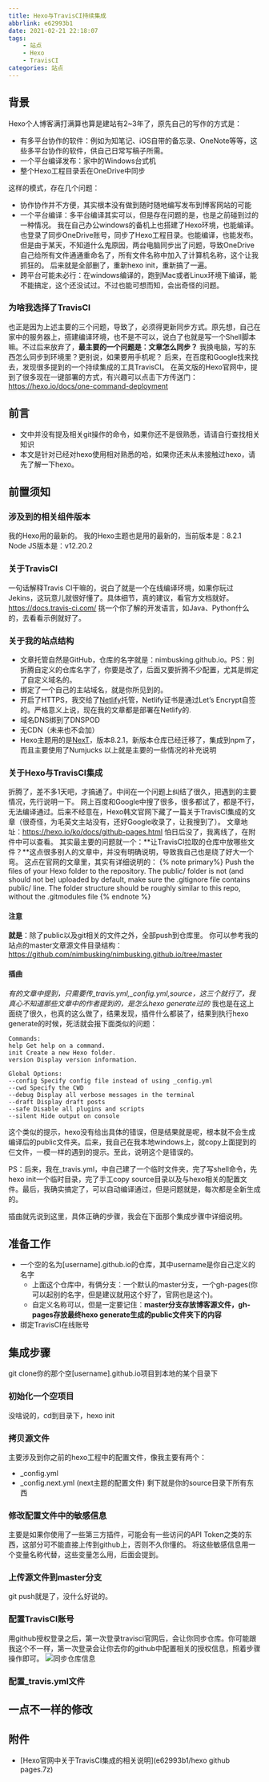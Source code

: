 ```yaml
---
title: Hexo与TravisCI持续集成
abbrlink: e62993b1
date: 2021-02-21 22:18:07
tags:
    - 站点
    - Hexo
    - TravisCI
categories: 站点
---
```


## 背景
Hexo个人博客满打满算也算是建站有2~3年了，原先自己的写作的方式是：
- 有多平台协作的软件：例如为知笔记、iOS自带的备忘录、OneNote等等，这些多平台协作的软件，供自己日常写稿子所需。
- 一个平台编译发布：家中的Windows台式机
- 整个Hexo工程目录丢在OneDrive中同步

这样的模式，存在几个问题：
<!-- more -->
- 协作协作并不方便，其实根本没有做到随时随地编写发布到博客网站的可能
- 一个平台编译：多平台编译其实可以，但是存在问题的是，也是之前碰到过的一种情况。
我在自己办公windows的备机上也搭建了Hexo环境，也能编译。也登录了同步OneDrive账号，同步了Hexo工程目录。也能编译，也能发布。但是由于某天，不知道什么鬼原因，两台电脑同步出了问题，导致OneDrive自己给所有文件通通重命名了，所有文件名称中加入了计算机名称，这个让我抓狂的。
后来就是全部删了，重新hexo init，重新搞了一遍。
- 跨平台可能未必行：在windows编译的，跑到Mac或者Linux环境下编译，能不能搞定，这个还没试过。不过也能可想而知，会出奇怪的问题。

### 为啥我选择了TravisCI
也正是因为上述主要的三个问题，导致了，必须得更新同步方式。原先想，自己在家中的服务器上，搭建编译环境，也不是不可以，说白了也就是写一个Shell脚本嘛。不过后来放弃了，**最主要的一个问题是：文章怎么同步？** 我换电脑，写的东西怎么同步到环境里？更别说，如果要用手机呢？
后来，在百度和Google找来找去，发现很多提到的一个持续集成的工具TravisCI。
在英文版的Hexo官网中，提到了很多现在一键部署的方式，有兴趣可以点击下方传送门：
https://hexo.io/docs/one-command-deployment

## 前言
- 文中并没有提及相关git操作的命令，如果你还不是很熟悉，请请自行查找相关知识
- 本文是针对已经对hexo使用相对熟悉的哈，如果你还未从未接触过hexo，请先了解一下hexo。

## 前置须知
### 涉及到的相关组件版本
我的Hexo用的最新的。
我的Hexo主题也是用的最新的，当前版本是：8.2.1
Node JS版本是：v12.20.2
### 关于TravisCI
一句话解释Travis CI干嘛的，说白了就是一个在线编译环境，如果你玩过Jekins，这玩意儿就很好懂了。具体细节，真的建议，看官方文档就好。
https://docs.travis-ci.com/
挑一个你了解的开发语言，如Java、Python什么的，去看看示例就好了。
### 关于我的站点结构
- 文章托管自然是GitHub，仓库的名字就是：nimbusking.github.io。PS：别折腾自定义的仓库名字了，你要是改了，后面又要折腾不少配置，尤其是绑定了自定义域名的。
- 绑定了一个自己的主站域名，就是你所见到的。
- 开启了HTTPS，我交给了[Netlify](https://www.netlify.com/)托管，Netlify证书是通过Let’s Encrypt自签的。严格意义上说，现在我的文章都是部署在Netlify的.
- 域名DNS绑到了DNSPOD
- 无CDN（未来也不会加）
- Hexo主题用的是[NexT](https://github.com/next-theme/hexo-theme-next)，版本8.2.1，新版本仓库已经迁移了，集成到npm了，而且主要使用了Numjucks
以上就是主要的一些情况的补充说明

### 关于Hexo与TravisCI集成
折腾了，差不多1天吧，才搞通了。中间在一个问题上纠结了很久，把遇到的主要情况，先行说明一下。
网上百度和Google中搜了很多，很多都试了，都是不行，无法编译通过。后来不经意在，Hexo韩文官网下藏了一篇关于TravisCI集成的文章（很奇怪，为毛英文主站没有，还好Google收录了，让我搜到了）。
文章地址：https://hexo.io/ko/docs/github-pages.html
怕日后没了，我离线了，在附件中可以查看。
其实最主要的问题就一个：**让TravisCI拉取的仓库中放哪些文件？**这点很多别人的文章中，并没有明确说明，导致我自己也是绕了好大一个弯。
这点在官网的文章里，其实有详细说明的：
{% note primary%}
Push the files of your Hexo folder to the repository. The public/ folder is not (and should not be) uploaded by default, make sure the .gitignore file contains public/ line. The folder structure should be roughly similar to this repo, without the .gitmodules file
{% endnote %}
#### 注意
**就是**：除了public以及git相关的文件之外，全部push到仓库里。
你可以参考我的站点的master文章源文件目录结构：https://github.com/nimbusking/nimbusking.github.io/tree/master
#### 插曲
*有的文章中提到，只需要传_travis.yml,_config.yml,source，这三个就行了，我真心不知道那些文章中的作者提到的，是怎么hexo generate过的*
我也是在这上面绕了很久，也真的这么做了，结果发现，插件什么都装了，结果到执行hexo generate的时候，死活就会报下面类似的问题：

```shell
Commands:
help Get help on a command.
init Create a new Hexo folder.
version Display version information.

Global Options:
--config Specify config file instead of using _config.yml
--cwd Specify the CWD
--debug Display all verbose messages in the terminal
--draft Display draft posts
--safe Disable all plugins and scripts
--silent Hide output on console
```

这个类似的提示，hexo没有给出具体的错误，但是结果就是呢，根本就不会生成编译后的public文件夹。后来，我自己在我本地windows上，就copy上面提到的仨文件，一模一样的遇到的提示。至此，说明这个是错误的。

PS：后来，我在_travis.yml，中自己建了一个临时文件夹，完了写shell命令，先hexo init一个临时目录，完了手工copy source目录以及与hexo相关的配置文件。最后，我确实搞定了，可以自动编译通过，但是问题就是，每次都是全新生成的。

插曲就先说到这里，具体正确的步骤，我会在下面那个集成步骤中详细说明。

## 准备工作
- 一个空的名为[username].github.io的仓库，其中username是你自己定义的名字
    + 上面这个仓库中，有俩分支：一个默认的master分支，一个gh-pages(你可以起别的名字，但是建议就用这个好了，官网也是这个)。
    + 自定义名称可以，但是一定要记住：**master分支存放博客源文件，gh-pages存放最终hexo generate生成的public文件夹下的内容**
- 绑定TravisCI在线账号

## 集成步骤
git clone你的那个空[username].github.io项目到本地的某个目录下
### 初始化一个空项目
没啥说的，cd到目录下，hexo init
### 拷贝源文件
主要涉及到你之前的hexo工程中的配置文件，像我主要有两个：
- _config.yml
- _config.next.yml (next主题的配置文件)
剩下就是你的source目录下所有东西

### 修改配置文件中的敏感信息
主要是如果你使用了一些第三方插件，可能会有一些访问的API Token之类的东西，这部分可不能直接上传到github上，否则不久你懂的。
将这些敏感信息用一个变量名称代替，这些变量怎么用，后面会提到。
### 上传源文件到master分支
git push就是了，没什么好说的。
### 配置TravisCI账号
用github授权登录之后，第一次登录travisci官网后，会让你同步仓库。你可能跟我这个不一样，第一次登录会让你去你的github中配置相关的授权信息，照着步骤操作即可。
![同步仓库信息](e62993b1/AutoCapture_2021-02-22_002857.jpg)



### 配置_travis.yml文件


## 一点不一样的修改

## 附件
- [Hexo官网中关于TravisCI集成的相关说明](e62993b1/hexo github pages.7z)